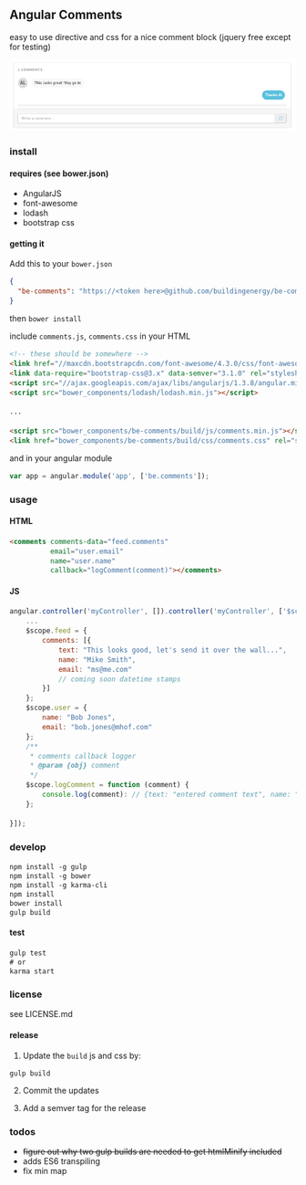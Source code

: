## Angular Comments

easy to use directive and css for a nice comment block
(jquery free except for testing)

![comments](/images/comments.png?raw=true)

### install

#### requires (see bower.json)

- AngularJS
- font-awesome
- lodash
- bootstrap css

#### getting it

Add this to your `bower.json`

```json
{
  "be-comments": "https://<token here>@github.com/buildingenergy/be-comments.git"
}
````

then `bower install`

include `comments.js`, `comments.css` in your HTML

```html
<!-- these should be somewhere -->
<link href="//maxcdn.bootstrapcdn.com/font-awesome/4.3.0/css/font-awesome.min.css" rel="stylesheet" type="text/css" />
<link data-require="bootstrap-css@3.x" data-semver="3.1.0" rel="stylesheet" href="//netdna.bootstrapcdn.com/bootstrap/3.1.0/css/bootstrap.min.css" />
<script src="//ajax.googleapis.com/ajax/libs/angularjs/1.3.8/angular.min.js"></script>
<script src="bower_components/lodash/lodash.min.js"></script>

...

<script src="bower_components/be-comments/build/js/comments.min.js"></script>
<link href="bower_components/be-comments/build/css/comments.css" rel="stylesheet" type="text/css" />
```

and in your angular module

```js
var app = angular.module('app', ['be.comments']);
```

### usage

#### HTML

```html
<comments comments-data="feed.comments"
          email="user.email"
          name="user.name"
          callback="logComment(comment)"></comments>
```

#### JS

```js
angular.controller('myController', []).controller('myController', ['$scope', function ($scope) {
    ...
    $scope.feed = {
        comments: [{
            text: "This looks good, let's send it over the wall...",
            name: "Mike Smith",
            email: "ms@me.com"
            // coming soon datetime stamps
        }]
    };
    $scope.user = {
        name: "Bob Jones",
        email: "bob.jones@mhof.com"
    };
    /**
     * comments callback logger
     * @param {obj} comment
     */
    $scope.logComment = function (comment) {
        console.log(comment): // {text: "entered comment text", name: "John Rocks", email: "gnar@crushing.it"}
    };

}]);
```


### develop

```console
npm install -g gulp
npm install -g bower
npm install -g karma-cli
npm install
bower install
gulp build
```

#### test

```console
gulp test
# or
karma start
```

### license

see LICENSE.md

#### release

1. Update the `build` js and css by:

  ```console
  gulp build
  ```

2. Commit the updates

3. Add a semver tag for the release


### todos

- ~~figure out why two gulp builds are needed to get htmlMinify included~~
- adds ES6 transpiling
- fix min map
